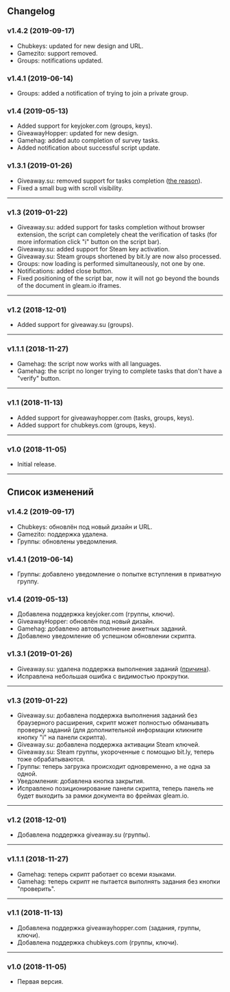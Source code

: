 ## Changelog
### v1.4.2 (2019-09-17)
* Chubkeys: updated for new design and URL.
* Gamezito: support removed.
* Groups: notifications updated.
### v1.4.1 (2019-06-14)
* Groups: added a notification of trying to join a private group.
### v1.4 (2019-05-13)
* Added support for keyjoker.com (groups, keys).
* GiveawayHopper: updated for new design.
* Gamehag: added auto completion of survey tasks.
* Added notification about successful script update.
### v1.3.1 (2019-01-26)
* Giveaway.su: removed support for tasks completion ([the reason](https://github.com/longnull/GiveawayCompanion/issues/1#issuecomment-457699811)).
* Fixed a small bug with scroll visibility.
***
### v1.3 (2019-01-22)
* Giveaway.su: added support for tasks completion without browser extension, the script can completely cheat the verification of tasks (for more information click "i" button on the script bar).
* Giveaway.su: added support for Steam key activation.
* Giveaway.su: Steam groups shortened by bit.ly are now also processed.
* Groups: now loading is performed simultaneously, not one by one.
* Notifications: added close button.
* Fixed positioning of the script bar, now it will not go beyond the bounds of the document in gleam.io iframes.
***
### v1.2 (2018-12-01)
* Added support for giveaway.su (groups).
***
### v1.1.1 (2018-11-27)
* Gamehag: the script now works with all languages.
* Gamehag: the script no longer trying to complete tasks that don't have a "verify" button.
***
### v1.1 (2018-11-13)
* Added support for giveawayhopper.com (tasks, groups, keys).
* Added support for chubkeys.com (groups, keys).
***
### v1.0 (2018-11-05)
* Initial release.

***

## Список изменений
### v1.4.2 (2019-09-17)
* Chubkeys: обновлён под новый дизайн и URL.
* Gamezito: поддержка удалена.
* Группы: обновлены уведомления.
### v1.4.1 (2019-06-14)
* Группы: добавлено уведомление о попытке вступления в приватную группу.
### v1.4 (2019-05-13)
* Добавлена поддержка keyjoker.com (группы, ключи).
* GiveawayHopper: обновлён под новый дизайн.
* Gamehag: добавлено автовыполнение анкетных заданий.
* Добавлено уведомление об успешном обновлении скрипта.
### v1.3.1 (2019-01-26)
* Giveaway.su: удалена поддержка выполнения заданий ([причина](https://github.com/longnull/GiveawayCompanion/issues/1#issuecomment-457699811)).
* Исправлена ​​небольшая ошибка с видимостью прокрутки.
***
### v1.3 (2019-01-22)
* Giveaway.su: добавлена поддержка выполнения заданий без браузерного расширения, скрипт может полностью обманывать проверку заданий (для дополнительной информации кликните кнопку "i" на панели скрипта).
* Giveaway.su: добавлена поддержка активации Steam ключей.
* Giveaway.su: Steam группы, укороченные с помощью bit.ly, теперь тоже обрабатываются.
* Группы: теперь загрузка происходит одновременно, а не одна за одной.
* Уведомления: добавлена кнопка закрытия.
* Исправлено позиционирование панели скрипта, теперь панель не будет выходить за рамки документа во фреймах gleam.io.
***
### v1.2 (2018-12-01)
* Добавлена поддержка giveaway.su (группы).
***
### v1.1.1 (2018-11-27)
* Gamehag: теперь скрипт работает со всеми языками.
* Gamehag: теперь скрипт не пытается выполнять задания без кнопки "проверить".
***
### v1.1 (2018-11-13)
* Добавлена поддержка giveawayhopper.com (задания, группы, ключи).
* Добавлена поддержка chubkeys.com (группы, ключи).
***
### v1.0 (2018-11-05)
* Первая версия.
